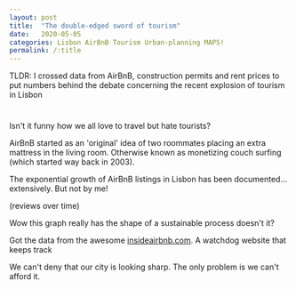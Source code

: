 ```yaml
---
layout: post
title:  "The double-edged sword of tourism"
date:   2020-05-05
categories: Lisbon AirBnB Tourism Urban-planning MAPS!
permalink: /:title
---
```

TLDR: I crossed data from AirBnB, construction permits and rent prices to put numbers behind the debate concerning the recent explosion of tourism in Lisbon

<h1 id="posts-label"></h1>

Isn't it funny how we all love to travel but hate tourists?



AirBnB started as an 'original' idea of two roommates placing an extra mattress in the living room. Otherwise known as monetizing couch surfing (which started way back in 2003).

The exponential growth of AirBnB listings in Lisbon has been documented... extensively. But not by me!

(reviews over time)

Wow this graph really has the shape of a sustainable process doesn't it?



Got the data from the awesome [insideairbnb.com](). A watchdog website that keeps track 





We can't deny that our city is looking sharp. The only problem is we can't afford it.